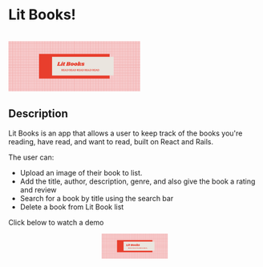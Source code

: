 <h1>Lit Books!</h1><br>
<img src="src/images/litbooks1.png" height="100px">
<h2>Description</h2>
<p>Lit Books is an app that allows a user to keep track of the books you're reading, have read, and want to read, built on React and Rails.</p>
<p>The user can: </p>
<ul>
  <li>Upload an image of their book to list.</li>
  <li>Add the title, author, description, genre, and also give the book a rating and review</li>
  <li>Search for a book by title using the search bar</li>
  <li>Delete a book from Lit Book list</li>
  </ul>
  <p>Click below to watch a demo</p>
<div align="center">
  <a href="https://youtu.be/Vl2AZpU1j3g">
    <img src="src/images/litbooks1.png" alt="lit books logo" height="50px"</a>
    </div>
